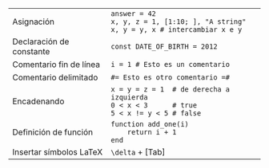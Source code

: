 |                           |                                                       |
| ------------------------- | ----------------------------------------------------- |
| Asignación | `answer = 42`<br>`x, y, z = 1, [1:10; ], "A string"`<br>`x, y = y, x # intercambiar x e y` |
| Declaración de constante  | `const DATE_OF_BIRTH = 2012`                          |
| Comentario fin de línea   | `i = 1 # Esto es un comentario`                       |
| Comentario delimitado     | `#= Esto es otro comentario =#`                       |
| Encadenando | `x = y = z = 1  # de derecha a izquierda`<br>`0 < x < 3      # true`<br>`5 < x != y < 5 # false` |
| Definición de función     | `function add_one(i)`<br>`    return i + 1`<br>`end`  |
| Insertar símbolos LaTeX   | `\delta` + [Tab]                                      |
